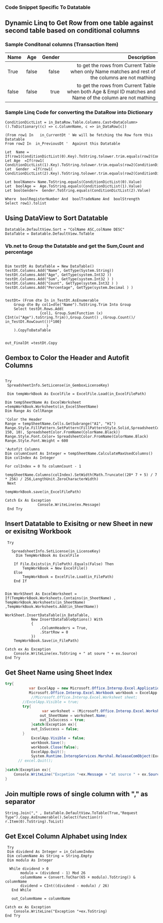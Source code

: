 ### Code Snippet Specific To Datatable


## Dynamic Linq to Get Row from one table against second table based on conditional columns

### Sample Conditonal columns (Transaction Item)

| Name   | Age  | Gender  | Description | 
|--------------|:-----:|-----------:|-----------:|
| True |  false |        false |  to get the rows from Current Table when only Name matches and rest of the columns are not mathing |
| false      |  false |   true | to get the rows from Current Table when both Age & Empl ID matches and Name of the column are not mathing |

### Sample Linq Code for converting the DataRow into Dictionary

```Linq
ConditionDictList = in_DataRow.Table.Columns.Cast<DataColumn>().ToDictionary((c) => c.ColumnName, c => in_DataRow[c])
```

```Vb.net
(From row1 In   in_CurrentDt ' We will be fetching the Row form this Datatable
From row2 In  in_PreviousDt '  Against this Datatable

Let  Name = If(row1(ConditionDictList(0).Key).ToString.tolower.trim.equals(row2(ConditionDictList(0).Key).ToString.tolower.trim),"True","False")
Let Age  =If(row1( ConditionDictList(1).Key).ToString.tolower.trim.equals(row2(ConditionDictList(1).Key).ToString.tolower.trim),"True","False")
Let  Gender  =If(row1( ConditionDictList(2).Key).ToString.tolower.trim.equals(row2(ConditionDictList(2).Key).ToString.tolower.trim),"True","False")

Let boolNamer= Name.ToString.equals(ConditionDictList(0).Value)
Let  boolAge =  Age.ToString.equals(ConditionDictList(1).Value)
Let boolGender=  Gender.ToString.equals(ConditionDictList(2).Value)

Where  boolRegisterNumber And  boolTradeName And  boolStrength
Select row1).tolist
```

## Using DataView to Sort Datatable

``` Sort
Datatable.DefaultView.Sort = "ColName ASC,colName DESC"
DataTable = Datatable.DefaultView.ToTable
```

### Vb.net to Group the Datatable and get the  Sum,Count and percentage
```vb.net

Dim testDt As DataTable = New DataTable()
testDt.Columns.Add("Name", GetType(System.String))
testDt.Columns.Add("Age", GetType(system.Int32 ))
testDt.Columns.Add("Sum", GetType(system.Int32 ) )
testDt.Columns.Add("Count", GetType(system.Int32 ) )
testDt.Columns.Add("Percentage", GetType(system.Decimal ) )


testDt= (From dte In in_TestDt.AsEnumerable
	Group dte By col1=dte("Name").ToString.Trim Into Group
	Select testDt.Rows.Add(
				{col1, Group.Sum(Function (x) CInt(x("Age").toString.Trim)),Group.Count() ,(Group.Count()/ in_TestDt.RowCount())*100}
			       )
	).CopyToDataTable
				
						
out_FinalDt =testDt.Copy
```



## Gembox to Color the Header and Autofit Columns
``` Vb.net 

Try
 SpreadsheetInfo.SetLicense(in_GemboxLicenseKey)
 
 Dim tempWorkBook As ExcelFile = ExcelFile.Load(in_ExcelFilePath)

Dim tempSheetName As ExcelWorksheet =tempWorkBook.Worksheets(in_ExcelSheetName)
Dim Range As CellRange
                
'Color the Header
Range = tempSheetName.Cells.GetSubrange("A1", "H1")
Range.Style.FillPattern.SetPattern(FillPatternStyle.Solid,SpreadsheetColor.FromArgb(255, 150, 10), SpreadsheetColor.FromName(ColorName.Black))    
Range.Style.Font.Color= SpreadsheetColor.FromName(ColorName.Black)
Range.Style.Font.Weight = 600

'Autofit Columns
Dim columnCount As Integer = tempSheetName.CalculateMaxUsedColumns()
Dim colIndex As Integer 

For colIndex = 0 To columnCount - 1
            tempSheetName.Columns(colIndex).SetWidth(Math.Truncate((20* 7 + 5) / 7 * 256) / 256,LengthUnit.ZeroCharacterWidth)
 Next
 
tempWorkBook.save(in_ExcelFilePath) 

Catch Ex As Exception
               Console.WriteLine(ex.Message)
 End Try           
```

## Insert Datatable to Exisitng or new Sheet in new or exisitng Workbook 

``` Vb.net
 Try
 
   SpreadsheetInfo.SetLicense(in_LicenseKey)
     Dim TempWorkBook As ExcelFile
	 
	If File.Exists(in_FilePath).Equals(False) Then
		TempWorkBook = New ExcelFile()
	Else
		TempWorkBook = ExcelFile.Load(in_FilePath)
	End If
   

Dim WorkSheet As ExcelWorksheet =   If(TempWorkBook.Worksheets.Contains(in_SheetName) , TempWorkBook.Worksheets(in_SheetName) ,TempWorkBook.Worksheets.Add(in_SheetName))

WorkSheet.InsertDataTable(in_DataTable,
            New InsertDataTableOptions() With
            {
                .ColumnHeaders = True,
                .StartRow = 0
            })
	TempWorkBook.Save(in_FilePath)
	
Catch ex As Exception
	Console.WriteLine(ex.ToString + " at soure " + ex.Source)
End Try

```


## Get Sheet Name using Sheet Index

```cs
try{
       	   var ExcelApp = new Microsoft.Office.Interop.Excel.Application();
           Microsoft.Office.Interop.Excel.Workbook workbook = ExcelApp.Workbooks.Open(@"C:\Users\Ahmed.Nizamuddin\Music\Membership_CorpDataValidationRPA\Required Files\Caesar Validation.xlsx");
            //Microsoft.Office.Interop.Excel.Worksheet sheet;
		//ExcelApp.Visible = true;	
		try{
				 var worksheet = (Microsoft.Office.Interop.Excel.Worksheet)workbook.Sheets[in_SheetIndex];
				out_SheetName = worksheet.Name;
				out_IsSuccess = true;
			}catch(Exception ex){
			out_IsSuccess = false;
		}
			ExcelApp.Visible = false;
            workbook.Save();
            workbook.Close(false);  
            ExcelApp.Quit();
			System.Runtime.InteropServices.Marshal.ReleaseComObject(ExcelApp);
      // excel.Quit();
	
}catch(Exception ex){
	Console.WriteLine("Excpetion "+ex.Message + "at source " + ex.Source);
}
```



## Join multiple rows of single column with "," as separator

``` Vb.net
String.Join("," , DataTable.DefaultView.ToTable(True,"Request Type").Copy.AsEnumerable().Select(function(r) r.Item(0).ToString).ToList)
```
  
## Get Excel Column Alphabet using Index 

```vb.net
 Try
 Dim dividend As Integer = in_ColumnIndex
 Dim columnName As String = String.Empty
 Dim modulo As Integer

  While dividend > 0
       modulo = (dividend - 1) Mod 26
       columnName = Convert.ToChar(65 + modulo).ToString() & columnName
       dividend = CInt((dividend - modulo) / 26)
   End While
   
   out_ColumnName = columnName
   
Catch ex As Exception
	Console.WriteLine("Exception "+ex.ToString)
End Try
```






